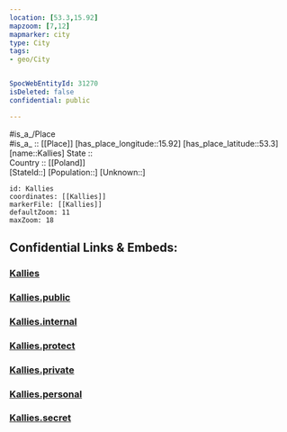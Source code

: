 ```yaml
---
location: [53.3,15.92] 
mapzoom: [7,12] 
mapmarker: city 
type: City
tags:
- geo/City


SpocWebEntityId: 31270
isDeleted: false
confidential: public

---
```

#is_a_/Place  
#is_a_ :: [[Place]] 
[has_place_longitude::15.92] 
[has_place_latitude::53.3] 
[name::Kallies] 
State ::  
Country :: [[Poland]]  
[StateId::] 
[Population::] 
[Unknown::] 


```leaflet
id: Kallies
coordinates: [[Kallies]] 
markerFile: [[Kallies]] 
defaultZoom: 11 
maxZoom: 18
```


## Confidential Links & Embeds: 

### [Kallies](/_Standards/Earth/Continent/Europe/Europe~East/Poland/Provinces~Poland/West_Pomeranian/City/Kallies.md) 

### [Kallies.public](/_public/Earth/Continent/Europe/Europe~East/Poland/Provinces~Poland/West_Pomeranian/City/Kallies.public.md) 

### [Kallies.internal](/_internal/Earth/Continent/Europe/Europe~East/Poland/Provinces~Poland/West_Pomeranian/City/Kallies.internal.md) 

### [Kallies.protect](/_protect/Earth/Continent/Europe/Europe~East/Poland/Provinces~Poland/West_Pomeranian/City/Kallies.protect.md) 

### [Kallies.private](/_private/Earth/Continent/Europe/Europe~East/Poland/Provinces~Poland/West_Pomeranian/City/Kallies.private.md) 

### [Kallies.personal](/_personal/Earth/Continent/Europe/Europe~East/Poland/Provinces~Poland/West_Pomeranian/City/Kallies.personal.md) 

### [Kallies.secret](/_secret/Earth/Continent/Europe/Europe~East/Poland/Provinces~Poland/West_Pomeranian/City/Kallies.secret.md)

